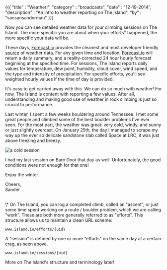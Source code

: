 {{{
  "title" : "Weather!",
  "category" : "broadcasts",
  "date" : "12-19-2014",
  "description" : "An intro to weather reporting on The Island",
  "by" : "sansansanderman"
}}}

Now you can see detailed weather data for your climbing sessions on The Island. The more specific you are about when your efforts* happened, the more specific your data will be.

<!--more-->

These days, [Forecast.io](http://forecast.io/) provides the cleanest and most developer friendly [source](https://developer.forecast.io/) of weather data. For any given time and location, [Forecast.io](http://forecast.io/) will return a daily summary, and a reality-corrected 24 hour hourly forecast beginning at the specified time. For sessions, The Island reports daily values for temperature, dew point, humidity, cloud cover, wind speed, and the type and intensity of precipitation. For specific efforts, you'll see weighted hourly values if the time of day is provided.

It's easy to get carried away with this. We can do so much with weather! For now, The Island is content with reporting a few values. After all, understanding and making good use of weather in rock climbing is just so crucial to performance.

Last winter, I spent a few weeks bouldering around Tennessee. I met some great people and climbed some of the best boulder problems I've ever seen. For the most part, the weather was great: very cold, windy, and sunny or just slightly overcast. On January 25th, the day I managed to scrape my way up the ever so delicate sandstone slab called Space at LRC, it was just above freezing and breezy.

![a cold session](https://s3.amazonaws.com/island.io/blog/img/Screenshot+2014-12-18+22.20.06.png)

I had my last session on Barn Door that day as well. Unfortunately, the good conditions were not enough for that one!

Enjoy the winter.

Cheers,  
Sander

<br>  
\* On The Island, you can log a completed climb, called an "ascent", or just some time spent working on a route / boulder problem, which we are calling "work". These are both more generally referred to as "efforts". This structure allows us to maintain a clean URL scheme:

```
www.island.io/efforts/{uid}
```

A "session" is defined by one or more "efforts" on the same day at a certain crag, as seen above.

```
www.island.io/sessions/{uid}
```

More on The Island's structure and terminology later!

